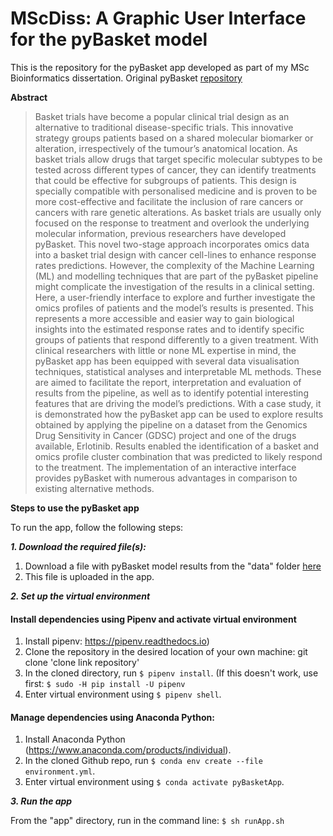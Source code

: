 # MScDiss: A Graphic User Interface for the pyBasket model

This is the repository for the pyBasket app developed as part of my MSc Bioinformatics dissertation. Original pyBasket [repository](https://glasgowcompbio.github.io/pyBasket/)

**Abstract**
>Basket trials have become a popular clinical trial design as an alternative to traditional disease-specific trials. This innovative strategy groups patients based on a shared molecular biomarker or alteration, irrespectively of the tumour’s anatomical location. As basket trials allow drugs that target specific molecular subtypes to be tested across different types of cancer, they can identify treatments that could be effective for subgroups of patients. This design is specially compatible with personalised medicine and is proven to be more cost-effective and facilitate the inclusion of rare cancers or cancers with rare genetic alterations. As basket trials are usually only focused on the response to treatment and overlook the underlying molecular information, previous researchers have developed pyBasket. This novel two-stage approach incorporates omics data into a basket trial design with cancer cell-lines to enhance response rates predictions. However, the complexity of the Machine Learning (ML) and modelling techniques that are part of the pyBasket pipeline might complicate the investigation of the results in a clinical setting. Here, a user-friendly interface to explore and further investigate the omics profiles of patients and the model’s results is presented. This represents a more accessible and easier way to gain biological insights into the estimated response rates and to identify specific groups of patients that respond differently to a given treatment. With clinical researchers with little or none ML expertise in mind, the pyBasket app has been equipped with several data visualisation techniques, statistical analyses and  interpretable ML methods. These are aimed to facilitate the report, interpretation and evaluation of results from the pipeline, as well as to identify potential interesting features that are driving the model’s predictions. With a case study, it is demonstrated how the pyBasket app can be used to explore results obtained by applying the pipeline on a dataset from the Genomics Drug Sensitivity in Cancer (GDSC) project and one of the drugs available, Erlotinib. Results enabled the identification of a basket and omics profile cluster combination that was predicted to likely respond to the treatment. The implementation of an interactive interface provides pyBasket with numerous advantages in comparison to existing alternative methods.

**Steps to use the pyBasket app**

To run the app, follow the following steps:

***1. Download the required file(s):***
1. Download a file with pyBasket model results from the "data" folder [here](https://gla-my.sharepoint.com/:f:/g/personal/ronan_daly_glasgow_ac_uk/Eod_I6-9hDtCgJ1CmKdBJCAB1LafkJ1UK3-Opp7UdQp1_Q?e=5SehkI)
2. This file is uploaded in the app.
   
***2. Set up the virtual environment***

#### Install dependencies using Pipenv and activate virtual environment
   1. Install pipenv: https://pipenv.readthedocs.io)
   2. Clone the repository in the desired location of your own machine: git clone 'clone link repository'
   3. In the cloned directory, run `$ pipenv install`. (If this doesn't work, use first: `$ sudo -H pip install -U pipenv`
   4. Enter virtual environment using `$ pipenv shell`.

#### Manage dependencies using Anaconda Python:
   1. Install Anaconda Python (https://www.anaconda.com/products/individual).
   2. In the cloned Github repo, run `$ conda env create --file environment.yml`.
   3. Enter virtual environment using `$ conda activate pyBasketApp`.
 
***3. Run the app***

 From the "app" directory, run in the command line: `$ sh runApp.sh`
